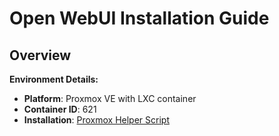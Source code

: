 # Open WebUI Installation Guide

## Overview


**Environment Details:**
- **Platform**: Proxmox VE with LXC container
- **Container ID**: 621
- **Installation**: [Proxmox Helper Script](https://community-scripts.github.io/ProxmoxVE/scripts?id=openwebui)

